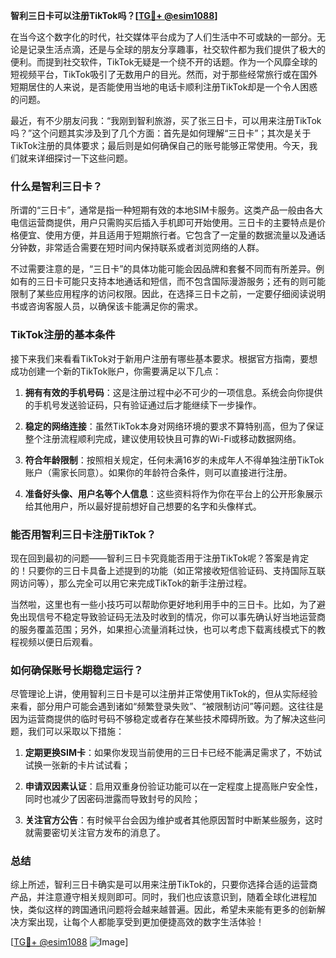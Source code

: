 **智利三日卡可以注册TikTok吗？[[TG💪+ @esim1088](https://t.me/s/esim1088)]**

在当今这个数字化的时代，社交媒体平台成为了人们生活中不可或缺的一部分。无论是记录生活点滴，还是与全球的朋友分享趣事，社交软件都为我们提供了极大的便利。而提到社交软件，TikTok无疑是一个绕不开的话题。作为一个风靡全球的短视频平台，TikTok吸引了无数用户的目光。然而，对于那些经常旅行或在国外短期居住的人来说，是否能使用当地的电话卡顺利注册TikTok却是一个令人困惑的问题。

最近，有不少朋友问我：“我刚到智利旅游，买了张三日卡，可以用来注册TikTok吗？”这个问题其实涉及到了几个方面：首先是如何理解“三日卡”；其次是关于TikTok注册的具体要求；最后则是如何确保自己的账号能够正常使用。今天，我们就来详细探讨一下这些问题。

### 什么是智利三日卡？

所谓的“三日卡”，通常是指一种短期有效的本地SIM卡服务。这类产品一般由各大电信运营商提供，用户只需购买后插入手机即可开始使用。三日卡的主要特点是价格便宜、使用方便，并且适用于短期旅行者。它包含了一定量的数据流量以及通话分钟数，非常适合需要在短时间内保持联系或者浏览网络的人群。

不过需要注意的是，“三日卡”的具体功能可能会因品牌和套餐不同而有所差异。例如有的三日卡可能只支持本地通话和短信，而不包含国际漫游服务；还有的则可能限制了某些应用程序的访问权限。因此，在选择三日卡之前，一定要仔细阅读说明书或咨询客服人员，以确保该卡能满足你的需求。

### TikTok注册的基本条件

接下来我们来看看TikTok对于新用户注册有哪些基本要求。根据官方指南，要想成功创建一个新的TikTok账户，你需要满足以下几点：

1. **拥有有效的手机号码**：这是注册过程中必不可少的一项信息。系统会向你提供的手机号发送验证码，只有验证通过后才能继续下一步操作。
   
2. **稳定的网络连接**：虽然TikTok本身对网络环境的要求不算特别高，但为了保证整个注册流程顺利完成，建议使用较快且可靠的Wi-Fi或移动数据网络。
   
3. **符合年龄限制**：按照相关规定，任何未满16岁的未成年人不得单独注册TikTok账户（需家长同意）。如果你的年龄符合条件，则可以直接进行注册。
   
4. **准备好头像、用户名等个人信息**：这些资料将作为你在平台上的公开形象展示给其他用户，所以最好提前想好自己想要的名字和头像样式。

### 能否用智利三日卡注册TikTok？

现在回到最初的问题——智利三日卡究竟能否用于注册TikTok呢？答案是肯定的！只要你的三日卡具备上述提到的功能（如正常接收短信验证码、支持国际互联网访问等），那么完全可以用它来完成TikTok的新手注册过程。

当然啦，这里也有一些小技巧可以帮助你更好地利用手中的三日卡。比如，为了避免出现信号不稳定导致验证码无法及时收到的情况，你可以事先确认好当地运营商的服务覆盖范围；另外，如果担心流量消耗过快，也可以考虑下载离线模式下的教程视频以便日后观看。

### 如何确保账号长期稳定运行？

尽管理论上讲，使用智利三日卡是可以注册并正常使用TikTok的，但从实际经验来看，部分用户可能会遇到诸如“频繁登录失败”、“被限制访问”等问题。这往往是因为运营商提供的临时号码不够稳定或者存在某些技术障碍所致。为了解决这些问题，我们可以采取以下措施：

1. **定期更换SIM卡**：如果你发现当前使用的三日卡已经不能满足需求了，不妨试试换一张新的卡片试试看；
   
2. **申请双因素认证**：启用双重身份验证功能可以在一定程度上提高账户安全性，同时也减少了因密码泄露而导致封号的风险；
   
3. **关注官方公告**：有时候平台会因为维护或者其他原因暂时中断某些服务，这时就需要密切关注官方发布的消息了。

### 总结

综上所述，智利三日卡确实是可以用来注册TikTok的，只要你选择合适的运营商产品，并注意遵守相关规则即可。同时，我们也应该意识到，随着全球化进程加快，类似这样的跨国通讯问题将会越来越普遍。因此，希望未来能有更多的创新解决方案出现，让每个人都能享受到更加便捷高效的数字生活体验！

[[TG💪+ @esim1088](https://t.me/s/esim1088) ![Image](https://i.postimg.cc/4NQfJmqS/Snipaste-2025-05-13-00-14-12.png)]